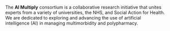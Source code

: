 
The **AI Multiply** consortium is a collaborative research initiative that unites experts from a variety of universities, the NHS, and Social Action for Health. We are dedicated to exploring and advancing the use of artificial intelligence (AI) in managing multimorbidity and polypharmacy.

